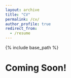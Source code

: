 ```yaml
---
layout: archive
title: "CV"
permalink: /cv/
author_profile: true
redirect_from:
  - /resume
---
```


{% include base_path %}

Coming Soon!
======
